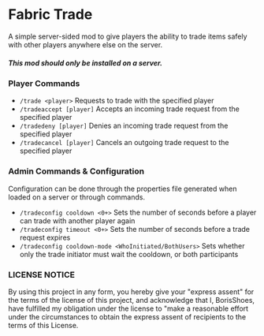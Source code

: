 # Fabric Trade

A simple server-sided mod to give players the ability to trade items safely with other players anywhere else on the server.

##### This mod should only be installed on a server.

### Player Commands
* ```/trade <player>``` Requests to trade with the specified player
* ```/tradeaccept [player]``` Accepts an incoming trade request from the specified player
* ```/tradedeny [player]``` Denies an incoming trade request from the specified player
* ```/tradecancel [player]``` Cancels an outgoing trade request to the specified player

### Admin Commands & Configuration
Configuration can be done through the properties file generated when loaded on a server or through commands.
* ```/tradeconfig cooldown <0+>``` Sets the number of seconds before a player can trade with another player again
* ```/tradeconfig timeout <0+>``` Sets the number of seconds before a trade request expires
* ```/tradeconfig cooldown-mode <WhoInitiated/BothUsers>``` Sets whether only the trade initiator must wait the cooldown, or both participants

### LICENSE NOTICE
By using this project in any form, you hereby give your "express assent" for the terms of the license of this project, and acknowledge that I, BorisShoes, have fulfilled my obligation under the license to "make a reasonable effort under the circumstances to obtain the express assent of recipients to the terms of this License.

